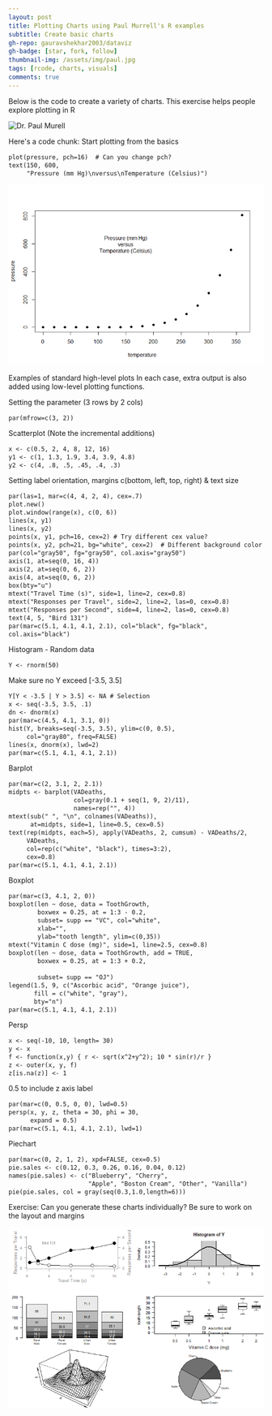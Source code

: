 ```yaml
---
layout: post
title: Plotting Charts using Paul Murrell's R examples
subtitle: Create basic charts
gh-repo: gauravshekhar2003/dataviz
gh-badge: [star, fork, follow]
thumbnail-img: /assets/img/paul.jpg
tags: [rcode, charts, visuals]
comments: true
---
```


Below is the code to create a variety of charts. This exercise helps people explore plotting in R


![Dr. Paul Murell](https://www.stat.auckland.ac.nz/people/imageraw/pmur002/10301108/biggest)

Here's a code chunk:
Start plotting from the basics

~~~
plot(pressure, pch=16)  # Can you change pch?
text(150, 600, 
     "Pressure (mm Hg)\nversus\nTemperature (Celsius)")
~~~

![Output](https://raw.githubusercontent.com/gauravshekhar2003/dataviz/master/assets/img/pressure-murell.png)

Examples of standard high-level plots 
In each case, extra output is also added using low-level plotting functions.

Setting the parameter (3 rows by 2 cols)
~~~
par(mfrow=c(3, 2))
~~~

Scatterplot (Note the incremental additions)
~~~
x <- c(0.5, 2, 4, 8, 12, 16)
y1 <- c(1, 1.3, 1.9, 3.4, 3.9, 4.8)
y2 <- c(4, .8, .5, .45, .4, .3)
~~~

Setting label orientation, margins c(bottom, left, top, right) & text size

~~~
par(las=1, mar=c(4, 4, 2, 4), cex=.7) 
plot.new()
plot.window(range(x), c(0, 6))
lines(x, y1)
lines(x, y2)
points(x, y1, pch=16, cex=2) # Try different cex value?  
points(x, y2, pch=21, bg="white", cex=2)  # Different background color
par(col="gray50", fg="gray50", col.axis="gray50")
axis(1, at=seq(0, 16, 4))
axis(2, at=seq(0, 6, 2))
axis(4, at=seq(0, 6, 2))
box(bty="u")
mtext("Travel Time (s)", side=1, line=2, cex=0.8)
mtext("Responses per Travel", side=2, line=2, las=0, cex=0.8)
mtext("Responses per Second", side=4, line=2, las=0, cex=0.8)
text(4, 5, "Bird 131")
par(mar=c(5.1, 4.1, 4.1, 2.1), col="black", fg="black", col.axis="black")
~~~

Histogram - Random data
~~~
Y <- rnorm(50)
~~~

Make sure no Y exceed [-3.5, 3.5]

~~~
Y[Y < -3.5 | Y > 3.5] <- NA # Selection
x <- seq(-3.5, 3.5, .1)
dn <- dnorm(x)
par(mar=c(4.5, 4.1, 3.1, 0))
hist(Y, breaks=seq(-3.5, 3.5), ylim=c(0, 0.5), 
     col="gray80", freq=FALSE)
lines(x, dnorm(x), lwd=2)
par(mar=c(5.1, 4.1, 4.1, 2.1))
~~~

Barplot

~~~
par(mar=c(2, 3.1, 2, 2.1)) 
midpts <- barplot(VADeaths, 
                  col=gray(0.1 + seq(1, 9, 2)/11), 
                  names=rep("", 4))
mtext(sub(" ", "\n", colnames(VADeaths)),
      at=midpts, side=1, line=0.5, cex=0.5)
text(rep(midpts, each=5), apply(VADeaths, 2, cumsum) - VADeaths/2,
     VADeaths, 
     col=rep(c("white", "black"), times=3:2), 
     cex=0.8)
par(mar=c(5.1, 4.1, 4.1, 2.1))  
~~~

Boxplot

~~~
par(mar=c(3, 4.1, 2, 0))
boxplot(len ~ dose, data = ToothGrowth,
        boxwex = 0.25, at = 1:3 - 0.2,
        subset= supp == "VC", col="white",
        xlab="",
        ylab="tooth length", ylim=c(0,35))
mtext("Vitamin C dose (mg)", side=1, line=2.5, cex=0.8)
boxplot(len ~ dose, data = ToothGrowth, add = TRUE,
        boxwex = 0.25, at = 1:3 + 0.2,
        
        subset= supp == "OJ")
legend(1.5, 9, c("Ascorbic acid", "Orange juice"), 
       fill = c("white", "gray"), 
       bty="n")
par(mar=c(5.1, 4.1, 4.1, 2.1))
~~~

Persp

~~~
x <- seq(-10, 10, length= 30)
y <- x
f <- function(x,y) { r <- sqrt(x^2+y^2); 10 * sin(r)/r }
z <- outer(x, y, f)
z[is.na(z)] <- 1
~~~

0.5 to include z axis label

~~~
par(mar=c(0, 0.5, 0, 0), lwd=0.5)
persp(x, y, z, theta = 30, phi = 30, 
      expand = 0.5)
par(mar=c(5.1, 4.1, 4.1, 2.1), lwd=1)
~~~

Piechart

~~~
par(mar=c(0, 2, 1, 2), xpd=FALSE, cex=0.5)
pie.sales <- c(0.12, 0.3, 0.26, 0.16, 0.04, 0.12)
names(pie.sales) <- c("Blueberry", "Cherry",
                      "Apple", "Boston Cream", "Other", "Vanilla")
pie(pie.sales, col = gray(seq(0.3,1.0,length=6))) 
~~~

Exercise: Can you generate these charts individually?  Be sure to work on the layout and margins

![All the charts](https://raw.githubusercontent.com/gauravshekhar2003/dataviz/master/assets/img/charts-murrell.png)
